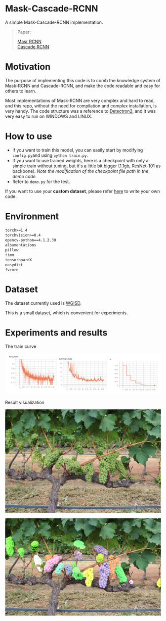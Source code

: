 # Mask-Cascade-RCNN

A simple Mask-Cascade-RCNN implementation.  

> Paper:
>
> [Masr RCNN](http://cn.arxiv.org/abs/1703.06870v3)  
> [Cascade RCNN](https://arxiv.org/abs/1712.00726)



# Motivation

The purpose of implementing this code is to comb the knowledge system of Mask-RCNN and Cascade-RCNN, and make the code readable and easy for others to learn. 

Most implementations of Mask-RCNN are very complex and hard to read, and this repo, without the need for compilation and complex installation, is very handy. The code structure was a reference to [Detectron2](https://github.com/facebookresearch/detectron2), and it was very easy to run on WINDOWS and LINUX.

# How to use
* If you want to train this model, you can easily start by modifying ```config.py```and using ```python train.py```.
* If you want to use trained weights, here is a checkpoint with only a simple train without tuning, but it's a little bit bigger (1.1gb, ResNet-101 as backbone). *Note the modification of the checkpoint file path in the demo code.*
* Refer to ```demo.py``` for the test.

If you want to use your **custom dataset**, please refer [here](https://github.com/gakkiri/Mask-Cascade-RCNN/blob/master/dataset/wgisd_dataset.py) to write your own code.

# Environment

```
torch>=1.4
torchvision>=0.4
opencv-python==4.1.2.30
albumentations
pillow
timm
tensorboardX
easydict
fvcore
```

# Dataset

The dataset currently used is [WGISD](https://github.com/thsant/wgisd).

This is a small dataset, which is convenient for experiments.

# Experiments and results

The train curve

![curve](https://github.com/gakkiri/Mask-Cascade-RCNN/blob/master/imgs/curve.png?raw=true)

Result visualization

![sample](https://github.com/gakkiri/Mask-Cascade-RCNN/blob/master/imgs/sample.jpg?raw=true)

![result](https://github.com/gakkiri/Mask-Cascade-RCNN/blob/master/imgs/result.jpg?raw=true)
